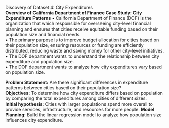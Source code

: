 Discovery of Dataset 4: City Expenditures  
**Overview of California Department of Finance Case Study: City Expenditure Patterns**
• California Department of Finance (DOF) is the organization that which responsible for 
overseeing city-level financial planning and ensures that cities receive equitable funding 
based on their population size and financial needs.  
• The primary purpose is to improve budget allocation for cities based on their population 
size, ensuring resources or funding are efficiently distributed, reducing waste and saving 
money for other city-level initiatives. 
• The DOF department wants to understand the relationship between city expenditure and 
population size.  
• The DOF department wants to analyze how city expenditures vary based on population 
size.

**Problem Statement:**
Are there significant differences in expenditure patterns between cities based on their 
population size?  
**Objectives:**
To determine how city expenditure differs based on population by comparing the total 
expenditures among cities of different sizes.  
**Initial hypothesis:** 
Cities with larger populations spend more overall to provide services, infrastructure, and 
resources for more people. 
**Model Planning:**
Build the linear regression model to analyze how population size influences city expenditure.
